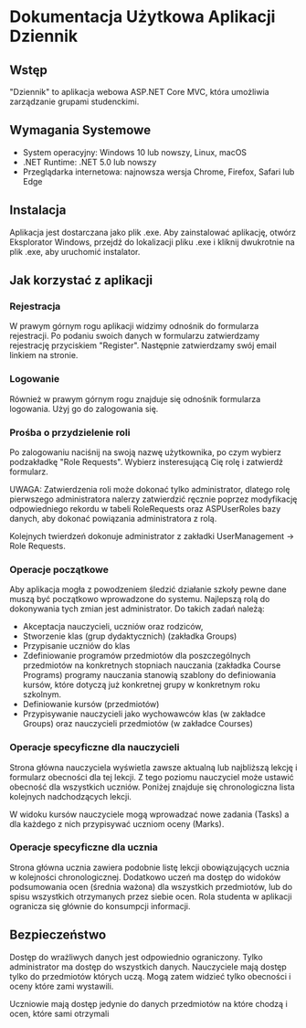 # Dokumentacja Użytkowa Aplikacji Dziennik

## Wstęp

"Dziennik" to aplikacja webowa ASP.NET Core MVC, która umożliwia zarządzanie grupami studenckimi.

## Wymagania Systemowe

- System operacyjny: Windows 10 lub nowszy, Linux, macOS
- .NET Runtime: .NET 5.0 lub nowszy
- Przeglądarka internetowa: najnowsza wersja Chrome, Firefox, Safari lub Edge

## Instalacja

Aplikacja jest dostarczana jako plik .exe. Aby zainstalować aplikację, otwórz Eksplorator Windows, przejdź do lokalizacji pliku .exe i kliknij dwukrotnie na plik .exe, aby uruchomić instalator.

## Jak korzystać z aplikacji

### Rejestracja

W prawym górnym rogu aplikacji widzimy odnośnik do formularza rejestracji. Po podaniu swoich danych w formularzu zatwierdzamy rejestrację przyciskiem "Register". Następnie zatwierdzamy swój email linkiem na stronie.

### Logowanie

Również w prawym górnym rogu znajduje się odnośnik formularza logowania. Użyj go do zalogowania się.

### Prośba o przydzielenie roli

Po zalogowaniu naciśnij na swoją nazwę użytkownika, po czym wybierz podzakładkę "Role Requests". Wybierz insteresującą Cię rolę i zatwierdź formularz.

UWAGA: Zatwierdzenia roli może dokonać tylko administrator, dlatego rolę pierwszego administratora nalerzy zatwierdzić ręcznie poprzez modyfikację odpowiedniego rekordu w tabeli RoleRequests oraz ASPUserRoles bazy danych, aby dokonać powiązania administratora z rolą.

Kolejnych twierdzeń dokonuje administrator z zakładki UserManagement -> Role Requests.

### Operacje początkowe

Aby aplikacja mogła z powodzeniem śledzić działanie szkoły pewne dane muszą być początkowo wprowadzone do systemu. Najlepszą rolą do dokonywania tych zmian jest administrator. Do takich zadań należą:
- Akceptacja nauczycieli, uczniów oraz rodziców,
- Stworzenie klas (grup dydaktycznich) (zakładka Groups)
- Przypisanie uczniów do klas
- Zdefiniowanie programów przedmiotów dla poszczególnych przedmiotów na konkretnych stopniach nauczania (zakładka Course Programs) programy nauczania stanowią szablony do definiowania kursów, które dotyczą już konkretnej grupy w konkretnym roku szkolnym.
- Definiowanie kursów (przedmiotów)
- Przypisywanie nauczycieli jako wychowawców klas (w zakładce Groups) oraz nauczycieli przedmiotów (w zakładce Courses)

### Operacje specyficzne dla nauczycieli

Strona główna nauczyciela wyświetla zawsze aktualną lub najbliższą lekcję i formularz obecności dla tej lekcji. Z tego poziomu nauczyciel może ustawić obecność dla wszystkich uczniów. Poniżej znajduje się chronologiczna lista kolejnych nadchodzących lekcji.

W widoku kursów nauczyciele mogą wprowadzać nowe zadania (Tasks) a dla każdego z nich przypisywać uczniom oceny (Marks).

### Operacje specyficzne dla ucznia

Strona główna ucznia zawiera podobnie listę lekcji obowiązujących ucznia w kolejności chronologicznej. Dodatkowo uczeń ma dostęp do widoków podsumowania ocen (średnia ważona) dla wszystkich przedmiotów, lub do spisu wszystkich otrzymanych przez siebie ocen. Rola studenta w aplikacji ogranicza się głównie do konsumpcji informacji.

## Bezpieczeństwo

Dostęp do wrażliwych danych jest odpowiednio ograniczony. Tylko administrator ma dostęp do wszystkich danych. Nauczyciele mają dostęp tylko do przedmiotów których uczą. Mogą zatem widzieć tylko obecności i oceny które zami wystawili.

Uczniowie mają dostęp jedynie do danych przedmiotów na które chodzą i ocen, które sami otrzymali
